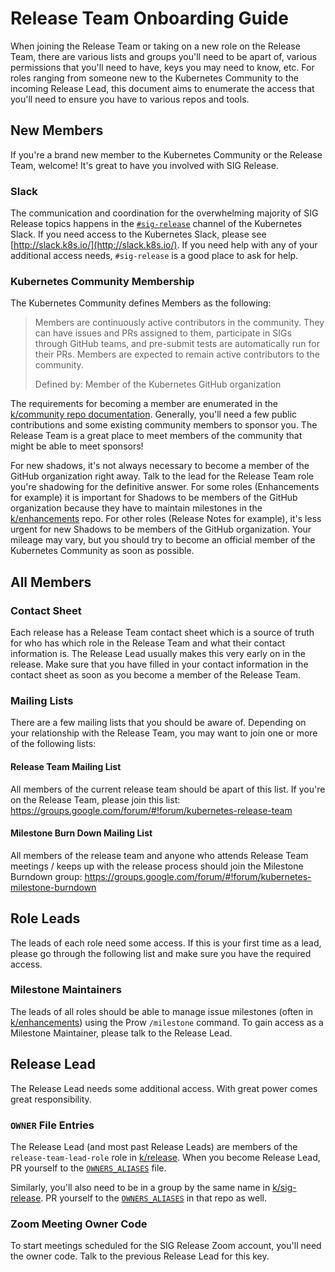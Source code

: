 # Release Team Onboarding Guide

When joining the Release Team or taking on a new role on the Release Team, there are various lists and groups you'll need to be apart of, various permissions that you'll need to have, keys you may need to know, etc. For roles ranging from someone new to the Kubernetes Community to the incoming Release Lead, this document aims to enumerate the access that you'll need to ensure you have to various repos and tools.

## New Members

If you're a brand new member to the Kubernetes Community or the Release Team, welcome! It's great to have you involved with SIG Release.

### Slack

The communication and coordination for the overwhelming majority of SIG Release topics happens in the [`#sig-release`](https://kubernetes.slack.com/messages/C2C40FMNF/) channel of the Kubernetes Slack. If you need access to the Kubernetes Slack, please see [http://slack.k8s.io/](http://slack.k8s.io/). If you need help with any of your additional access needs, `#sig-release` is a good place to ask for help.

### Kubernetes Community Membership

The Kubernetes Community defines Members as the following:

> Members are continuously active contributors in the community. They can have issues and PRs assigned to them, participate in SIGs through GitHub teams, and pre-submit tests are automatically run for their PRs. Members are expected to remain active contributors to the community.
>
> Defined by: Member of the Kubernetes GitHub organization

The requirements for becoming a member are enumerated in the [k/community repo documentation](https://github.com/kubernetes/community/blob/master/community-membership.md#member). Generally, you'll need a few public contributions and some existing community members to sponsor you. The Release Team is a great place to meet members of the community that might be able to meet sponsors!

For new shadows, it's not always necessary to become a member of the GitHub organization right away. Talk to the lead for the Release Team role you're shadowing for the definitive answer. For some roles (Enhancements for example) it is important for Shadows to be members of the GitHub organization because they have to maintain milestones in the [k/enhancements](https://github.com/kubernetes/enhancements) repo. For other roles (Release Notes for example), it's less urgent for new Shadows to be members of the GitHub organization. Your mileage may vary, but you should try to become an official member of the Kubernetes Community as soon as possible.

## All Members

### Contact Sheet

Each release has a Release Team contact sheet which is a source of truth for who has which role in the Release Team and what their contact information is. The Release Lead usually makes this very early on in the release. Make sure that you have filled in your contact information in the contact sheet as soon as you become a member of the Release Team.

### Mailing Lists

There are a few mailing lists that you should be aware of. Depending on your relationship with the Release Team, you may want to join one or more of the following lists:

#### Release Team Mailing List

All members of the current release team should be apart of this list. If you're on the Release Team, please join this list: https://groups.google.com/forum/#!forum/kubernetes-release-team

#### Milestone Burn Down Mailing List

All members of the release team and anyone who attends Release Team meetings / keeps up with the release process should join the Milestone Burndown group: https://groups.google.com/forum/#!forum/kubernetes-milestone-burndown

## Role Leads

The leads of each role need some access. If this is your first time as a lead, please go through the following list and make sure you have the required access.

### Milestone Maintainers

The leads of all roles should be able to manage issue milestones (often in [k/enhancements](https://github.com/kubernetes/enhancements)) using the Prow `/milestone` command. To gain access as a Milestone Maintainer, please talk to the Release Lead.

## Release Lead

The Release Lead needs some additional access. With great power comes great responsibility.

### `OWNER` File Entries

The Release Lead (and most past Release Leads) are members of the `release-team-lead-role` role in [k/release](https://github.com/kubernetes/release). When you become Release Lead, PR yourself to the [`OWNERS_ALIASES`](https://github.com/kubernetes/release/blob/78f68a268c6c3920d65c6642f9f19eb8277e897d/OWNERS_ALIASES#L23-L27) file.

Similarly, you'll also need to be in a group by the same name in [k/sig-release](https://github.com/kubernetes/sig-release). PR yourself to the [`OWNERS_ALIASES`](https://github.com/kubernetes/sig-release/blob/32577773bd37f844860cdcc6c0a384007de4f34b/OWNERS_ALIASES#L17-L21) in that repo as well.

### Zoom Meeting Owner Code

To start meetings scheduled for the SIG Release Zoom account, you'll need the owner code. Talk to the previous Release Lead for this key.


